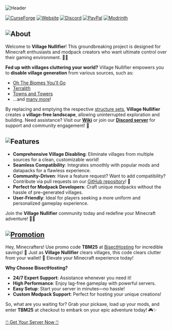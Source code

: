 ![Header](https://www.bisecthosting.com/images/CF/Village_Nullifier/BH_VN_HEADER.webp)

[![CurseForge](https://img.shields.io/badge/Curseforge-96DC5F?style=for-the-badge&logo=curseforge&labelColor=111109&color=4e7337)](https://www.curseforge.com/members/tbmstudios) [![Website](https://img.shields.io/badge/Website-96DC5F?style=for-the-badge&logo=firefox&labelColor=111109&color=4e7337)](https://tbm-studios.com) [![Discord](https://img.shields.io/discord/920716981303377952?style=for-the-badge&logo=discord&labelColor=111109&color=4e7337)](https://tbm-studios.com/discord) [![PayPal](https://img.shields.io/badge/PayPal-96DC5F?style=for-the-badge&logo=paypal&labelColor=111109&color=4e7337)](https://tbm-studios.com/paypal) [![Modrinth](https://img.shields.io/badge/Modrinth-96DC5F?style=for-the-badge&logo=modrinth&labelColor=111109&color=4e7337)](https://modrinth.com/organization/tbm-studios)

![About](https://www.bisecthosting.com/images/CF/Village_Nullifier/BH_VN_BANNER1.webp)
---
Welcome to **Village Nullifier**! This groundbreaking project is designed for Minecraft enthusiasts and modpack creators who want ultimate control over their gaming environment. 🚫🏡

**Fed up with villages cluttering your world?** Village Nullifier empowers you to **disable village generation** from various sources, such as:
- [Oh The Biomes You'll Go](https://modrinth.com/mod/biomesyougo)
- [Terralith](https://modrinth.com/mod/terralith)
- [Towns and Towers](https://modrinth.com/mod/towns-and-towers)
- ...and [many more](https://github.com/tbm-studios/village-nullifier/wiki#compatibility)!

By replacing and emptying the respective [structure sets](https://minecraft.wiki/w/Structure_set), **Village Nullifier** creates a **village-free landscape**, allowing uninterrupted exploration and building. Need assistance? Visit our **[Wiki](https://github.com/tbm-studios/village-nullifier/wiki)** or join our **[Discord server](https://tbm-studios.com/discord)** for support and community engagement! 🌟

![Features](https://www.bisecthosting.com/images/CF/Village_Nullifier/BH_VN_BANNER2.webp)
---
- **Comprehensive Village Disabling**: Eliminate villages from multiple sources for a clean, customizable world!
- **Seamless Compatibility**: Integrates smoothly with popular mods and datapacks for a flawless experience.
- **Community-Driven**: Have a feature request? Want to add compatibility? Contribute via pull requests on our [GitHub repository](https://github.com/tbm-studios/village-nullifier)! 🤝
- **Perfect for Modpack Developers**: Craft unique modpacks without the hassle of pre-generated villages.
- **User-Friendly**: Ideal for players seeking a more uniform and personalized gameplay experience.

Join the **Village Nullifier** community today and redefine your Minecraft adventure! 🚀💎

[![Promotion](https://www.bisecthosting.com/images/CF/Village_Nullifier/BH_VN_PROMO.webp)](https://tbm-studios.com/bisecthosting)
---
Hey, Minecrafters! Use promo code **TBM25** at [BisectHosting](https://tbm-studios.com/bisecthosting) for incredible savings! 🚀 Just as **Village Nullifier** clears villages, this code clears clutter from your wallet! 💸 Elevate your Minecraft experience today!

**Why Choose BisectHosting?**
- **24/7 Expert Support**: Assistance whenever you need it!
- **High Performance**: Enjoy lag-free gameplay with powerful servers.
- **Easy Setup**: Start your server in minutes—no hassle!
- **Custom Modpack Support**: Perfect for hosting your unique creations!

So, what are you waiting for? Grab your pickaxe, load up your mods, and enter **TBM25** at checkout to embark on your epic adventure today! 🎮✨

[🖱️ Get Your Server Now 🖱️](https://tbm-studios.com/bisecthosting)
